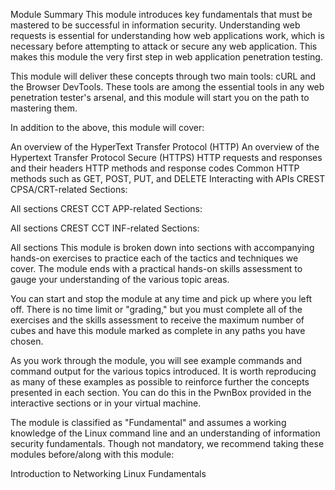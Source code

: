 Module Summary
This module introduces key fundamentals that must be mastered to be successful in information security. Understanding web requests is essential for understanding how web applications work, which is necessary before attempting to attack or secure any web application. This makes this module the very first step in web application penetration testing.

This module will deliver these concepts through two main tools: cURL and the Browser DevTools. These tools are among the essential tools in any web penetration tester's arsenal, and this module will start you on the path to mastering them.

In addition to the above, this module will cover:

An overview of the HyperText Transfer Protocol (HTTP)
An overview of the Hypertext Transfer Protocol Secure (HTTPS)
HTTP requests and responses and their headers
HTTP methods and response codes
Common HTTP methods such as GET, POST, PUT, and DELETE
Interacting with APIs
CREST CPSA/CRT-related Sections:

All sections
CREST CCT APP-related Sections:

All sections
CREST CCT INF-related Sections:

All sections
This module is broken down into sections with accompanying hands-on exercises to practice each of the tactics and techniques we cover. The module ends with a practical hands-on skills assessment to gauge your understanding of the various topic areas.

You can start and stop the module at any time and pick up where you left off. There is no time limit or "grading," but you must complete all of the exercises and the skills assessment to receive the maximum number of cubes and have this module marked as complete in any paths you have chosen.

As you work through the module, you will see example commands and command output for the various topics introduced. It is worth reproducing as many of these examples as possible to reinforce further the concepts presented in each section. You can do this in the PwnBox provided in the interactive sections or in your virtual machine.

The module is classified as "Fundamental" and assumes a working knowledge of the Linux command line and an understanding of information security fundamentals. Though not mandatory, we recommend taking these modules before/along with this module:

Introduction to Networking
Linux Fundamentals